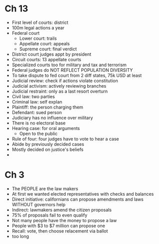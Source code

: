 # Ch 13
- First level of courts: district
- 100m legal actions a year
- Federal court
  - Lower court: trails
  - Appellate court: appeals
  - Supreme court: final verdict
- District court judges appt by president
- Circuit courts: 13 appellate courts
- Specialized courts too for military and tax and terrorism
- Federal judges do NOT REFLECT POPULATION DIVERSITY
- To take dispute to fed court from 2 diff states, 75k USD at least
- Judicial review: check if actions violate constitution
- Judicial activism: actively reviewing branches
- Judicial restraint: only as a last resort overturn
- Civil law: two parties
- Criminal law: self explan
- Plaintiff: the person charging them
- Defendant: sued person
- Judiciary has no influence over military
- There is no electoral base
- Hearing case: for oral arguments
  - Open to the public
- Rule of four: four judges have to vote to hear a case
- Abide by previously decided cases
- Mostly decided on justice's beliefs
- 

# Ch 3
- The PEOPLE are the law makers
- At first we wanted elected representatives with checks and balances
- Direct initiative: californians can propose amendments and laws WITHOUT governors help
- Indirect: lawmakers amend the citizen proposals
- 75% of proposals fail to even qualify
- Not many people have the money to propose a law
- People with $3 to $7 million can propose one
- Recall: vote, then choose relacement via ballot
- too long
